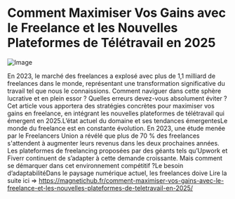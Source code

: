 # Comment Maximiser Vos Gains avec le Freelance et les Nouvelles Plateformes de Télétravail en 2025

![Image](https://images.pexels.com/photos/31916807/pexels-photo-31916807.jpeg?auto=compress&cs=tinysrgb&h=650&w=940)

En 2023, le marché des freelances a explosé avec plus de 1,1 milliard de freelances dans le monde, représentant une transformation significative du travail tel que nous le connaissions. Comment naviguer dans cette sphère lucrative et en plein essor ? Quelles erreurs devez-vous absolument éviter ? Cet article vous apportera des stratégies concrètes pour maximiser vos gains en freelance, en intégrant les nouvelles plateformes de télétravail qui émergent en 2025.L’état actuel du domaine et ses tendances émergentesLe monde du freelance est en constante évolution. En 2023, une étude menée par le Freelancers Union a révélé que plus de 70 % des freelances s'attendent à augmenter leurs revenus dans les deux prochaines années. Les plateformes de freelancing proposées par des géants tels qu’Upwork et Fiverr continuent de s’adapter à cette demande croissante. Mais comment se démarquer dans cet environnement compétitif ?Le besoin d’adaptabilitéDans le paysage numérique actuel, les freelances doive Lire la suite ici => https://magnetichub.fr/comment-maximiser-vos-gains-avec-le-freelance-et-les-nouvelles-plateformes-de-teletravail-en-2025/
